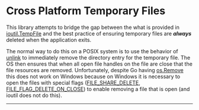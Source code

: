 # Cross Platform Temporary Files

This library attempts to bridge the gap between the what is provided in
[ioutil.TempFile][ioutil.tempfile] and the best practice of ensuring temporary
files are ***always*** deleted when the application exits.

The normal way to do this on a POSIX system is to use the behavior of
[unlink][posix.unlink] to immediately remove the directory entry for the
temporary file. The OS then ensures that when all open file handles on the file
are close that the file resources are removed. Unfortunately, despite Go having
[os.Remove][os.remove] this does not work on Windows because on Windows it is
necessary to open the files with special flags
([FILE_SHARE_DELETE][windows.flags.share],
[FILE_FLAG_DELETE_ON_CLOSE][windows.flags.on_close]) to enable removing a file
that is open (and ioutil does not do this).

---

[ioutil.tempfile]: https://golang.org/pkg/io/ioutil/#TempFile
[os.remove]: https://golang.org/pkg/os/#Remove
[posix.unlink]: https://pubs.opengroup.org/onlinepubs/9699919799/functions/unlink.html
[windows.flags.on_close]: https://github.com/golang/sys/blob/master/windows/types_windows.go#L108
[windows.flags.share]: https://github.com/golang/sys/blob/master/windows/types_windows.go#L71
